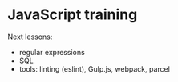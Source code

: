 # JavaScript training

Next lessons:

* regular expressions
* SQL
* tools: linting (eslint), Gulp.js, webpack, parcel
